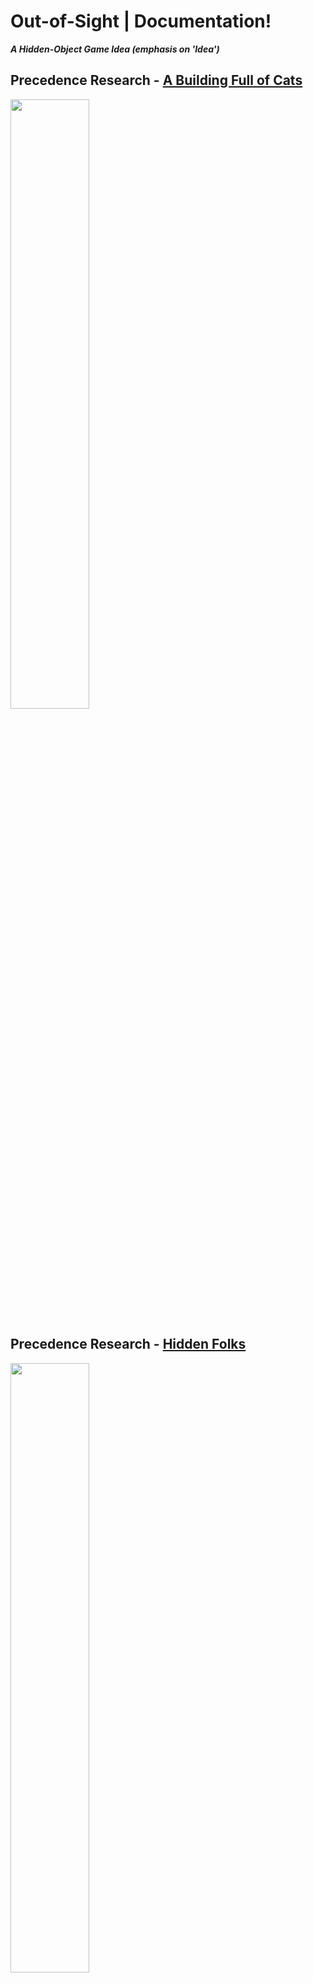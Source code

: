 # Out-of-Sight | Documentation!
***A Hidden-Object Game Idea (emphasis on 'Idea')***

## Precedence Research - [A Building Full of Cats](https://store.steampowered.com/app/1969080/A_Building_Full_of_Cats/)

<img src="https://github.com/zSpaceSheikh/Out-of-Sight/blob/main/Process/Media/precedent-ABFOC.jpg" width="50%">


## Precedence Research - [Hidden Folks](https://hiddenfolks.com/)

<img src="https://github.com/zSpaceSheikh/Out-of-Sight/blob/main/Process/Media/precedent-HF.jpg" width="50%">


## Precedence Research - [Find All (2)](https://store.steampowered.com/app/1722520/FIND_ALL_2_Middle_Ages/)

<img src="https://github.com/zSpaceSheikh/Out-of-Sight/blob/main/Process/Media/precedent-FA2.jpg" width="50%">


## Precedence Research - [Tiny Lands](https://store.steampowered.com/app/1354910/Tiny_Lands/)

<img src="https://github.com/zSpaceSheikh/Out-of-Sight/blob/main/Process/Media/precedent-TL.jpg" width="50%">

## Out Of Sight! | Initial Playground Build | 08.11.22
***Even more emphasis on ideas***

###  A New Exploration

After many nights thinking about how this might look, we have landed on trying a "playground" version of this that amounts to a step sequencer.
The idea is this:
* Present the factory as a single screen
* This screen has 4 conveyor belts transferring goods from one side of the screen to the next
* As these good hit the tube apparatus they play a randomized note
* The player needs to remove "wrong" packages from the belt to increase their success-rate thereby adding positive musical effects

### Success?

* The musical track is built and it seems like it will actually work really well with this idea. Also, it feels like a straight up, *jam* but.. we're biased
* This version has a conveyor belt transporting goods from right to left. You can click on the goods to remove them, and there is a counter that acknowledges "proper" vs "improper" goods. We'll need to make this more flexible, but it's a start

<video controls><source src="Media/proto_08_11.mov" type ="video/mp4"></video>

### Next Steps

* Integrate music into this iteration - then we'll get a better idea if the rhythm works (and how to use FMOD to control tempo)
* There's a lot more that needs to be done, but this has to happen first before it's even possible to think about those steps

## Music Integration into Unity & FMOD | 10.11.22

### Beat Matching!

Using ColinVAudio's [Beat Tracking Tutorial](https://www.youtube.com/watch?v=hNQX1fsQL4Q) we have made a visually-simple outline of this experience.
There is actually a lot here, and it took forever. The beat matching works very well, which is great. The speed can be increased as well as the spawn rate, and all of this stays on the beat of the FMOD project.
Let's get right into the next steps, since they are on the brain.

### Next Steps
* There already is a "point" system where proper items award points and improper items subtract points, but this needs to be tied to musical parameters.
  Working in FMOD, develop interesting BAD and GOOD effects to influence and reward the removal of bad items.
* Explore the possibility of increases in tempo. Not sure if this is possible in FMOD (or if it is all that necessary, even)
* Add screen-based controls and visuals for tempo, beats, spawn-rate, and points (for each conveyer belt)
* Add on/off controls for each conveyer belt
* Once the next stage is done (specifically the screen-based controls) a prototype will be uploaded here for testing sake.

### Thoughts
* [Zspace](https://github.com/zSpaceSheikh) is going to work on visuals, which will surely work to seel the concept
* Right now this is horizontal, but perhaps a vertical layout is better?
* It's pretty extendable right now, which feels great. There is the possibility to use completely different songs with the exact same framework

## HTML5 Build v 1.2 | 12.11.22

<video src="https://user-images.githubusercontent.com/8988958/201481491-6cdde665-fc56-49e8-a525-ab87610d4fe4.mov" controls="controls" muted="muted"></video>

### It's Live

Some simple shapes. Some beats. Some controls. Pretty much what's on the tin.

Play the [Out of Sight Version 1.2 WebGL Build](https://mouseandthebillionaire.github.io/outOfSight/Builds/v1.2/)


### ALSO! [Zspace](https://github.com/zSpaceSheikh) Art

<img src="Media/Package_Sketches.png" width="50%">
<img src="Media/Package_Sketches_V2.png" width="50%">
<img src="Media/Conveyor_Styles.png" width="50%">

### Next Steps
We need to make this more "gamey." The purple "bad" items are being created, but don't communicate anything to the player 
  (though we _are_ keeping track of the score behind the curtain) Let's...
* Show the score visually
* Make a "bad" noise when the wrong item goes in
* Eventually perhaps evolve the music positively/negatively based on score milestones

Let's also get this art in there. Boom!

## You've Got ART! | 12.11.22

Who needs sleep when there's art to be made. And packages to click when they're red and make booshy noises to mess up your otherwise sweet jamz?

<video src="https://user-images.githubusercontent.com/8988958/201488160-24350fec-7784-4460-8ca3-d0f783f0ddab.mov" controls="controls" muted="muted"></video>

Play the [Out of Sight Version 1.3 WebGL Build](https://mouseandthebillionaire.github.io/outOfSight/Builds/v1.3/)

### Next Steps
* More evolution based on score milestones
* Explore if it's possible to assign specific note to multi-instruments in FMOD
* Sleep

## So much for Sleep! | 14.11.22

<video src="https://user-images.githubusercontent.com/8988958/201743670-f3af0c8e-c8c2-487a-b391-c71bce1d566d.mov" controls="controls" muted="muted"></video>

Now that all of the pieces are in place we can really start exploring the composition aspects of this.
A progression parameter is added here to bring in:
* Two harmonizing bass lines
* Drums
* A shimmery pad thing

More can be done here, and it is definitely worth exploring. 
One easily implemented idea: a certain point in the progression loads a completely new section of the song (and that should probably be a next step)

Try it out! [Out of Sight Version 2.0 WebGL Build](https://mouseandthebillionaire.github.io/outOfSight/Builds/v2.0/)
